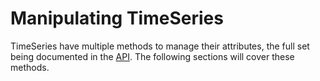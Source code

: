 # Manipulating TimeSeries

TimeSeries have multiple methods to manage their attributes, the full set being documented in the [API](api/ktk.TimeSeries.rst). The following sections will cover these methods.
